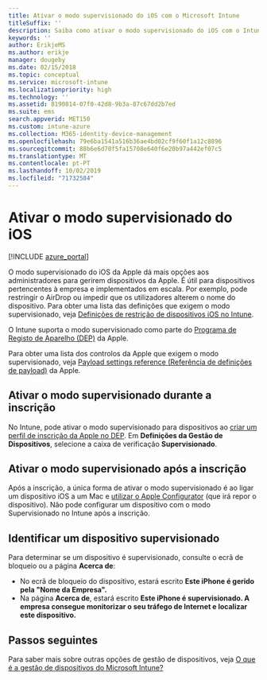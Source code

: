 ```yaml
---
title: Ativar o modo supervisionado do iOS com o Microsoft Intune
titleSuffix: ''
description: Saiba como ativar o modo supervisionado do iOS com o Intune.
keywords: ''
author: ErikjeMS
ms.author: erikje
manager: dougeby
ms.date: 02/15/2018
ms.topic: conceptual
ms.service: microsoft-intune
ms.localizationpriority: high
ms.technology: ''
ms.assetid: 8190814-07f0-42d8-9b3a-87c67dd2b7ed
ms.suite: ems
search.appverid: MET150
ms.custom: intune-azure
ms.collection: M365-identity-device-management
ms.openlocfilehash: 79e6ba1541a516b36ae4bd02cf9f60f1a12c8896
ms.sourcegitcommit: 88b6e6d70f5fa15708e640f6e20b97a442ef07c5
ms.translationtype: MT
ms.contentlocale: pt-PT
ms.lasthandoff: 10/02/2019
ms.locfileid: "71732584"
---
```

# <a name="turn-on-ios-supervised-mode"></a>Ativar o modo supervisionado do iOS


[!INCLUDE [azure_portal](../includes/azure_portal.md)]

O modo supervisionado do iOS da Apple dá mais opções aos administradores para gerirem dispositivos da Apple. É útil para dispositivos pertencentes à empresa e implementados em escala. Por exemplo, pode restringir o AirDrop ou impedir que os utilizadores alterem o nome do dispositivo. Para obter uma lista das definições que exigem o modo supervisionado, veja [Definições de restrição de dispositivos iOS no Intune](../configuration/device-restrictions-ios.md).

O Intune suporta o modo supervisionado como parte do [Programa de Registo de Aparelho (DEP)](../enrollment/device-enrollment-program-enroll-ios.md) da Apple.

Para obter uma lista dos controlos da Apple que exigem o modo supervisionado, veja [Payload settings reference (Referência de definições de payload)](http://help.apple.com/configurator/mac/2.4/#/cad5370d089) da Apple.

## <a name="turn-on-supervised-mode-during-enrollment"></a>Ativar o modo supervisionado durante a inscrição

No Intune, pode ativar o modo supervisionado para dispositivos ao [criar um perfil de inscrição da Apple no DEP](../enrollment/device-enrollment-program-enroll-ios.md#create-an-apple-enrollment-profile). Em **Definições da Gestão de Dispositivos**, selecione a caixa de verificação **Supervisionado**.

## <a name="turn-on-supervised-mode-after-enrollment"></a>Ativar o modo supervisionado após a inscrição

Após a inscrição, a única forma de ativar o modo supervisionado é ao ligar um dispositivo iOS a um Mac e [utilizar o Apple Configurator](../enrollment/apple-configurator-enroll-ios.md) (que irá repor o dispositivo). Não pode configurar um dispositivo com o modo Supervisionado no Intune após a inscrição.

## <a name="identify-a-supervised-device"></a>Identificar um dispositivo supervisionado

Para determinar se um dispositivo é supervisionado, consulte o ecrã de bloqueio ou a página **Acerca de**:
- No ecrã de bloqueio do dispositivo, estará escrito **Este iPhone é gerido pela "Nome da Empresa".**
- Na página **Acerca de**, estará escrito **Este iPhone é supervisionado. A empresa consegue monitorizar o seu tráfego de Internet e localizar este dispositivo.**

## <a name="next-steps"></a>Passos seguintes

Para saber mais sobre outras opções de gestão de dispositivos, veja [O que é a gestão de dispositivos do Microsoft Intune?](device-management.md)

